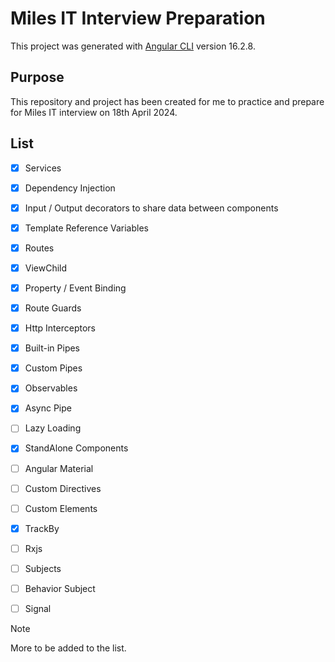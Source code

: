 # Miles IT Interview Preparation

This project was generated with [Angular CLI](https://github.com/angular/angular-cli) version 16.2.8.

## Purpose

This repository and project has been created for me to practice and prepare for Miles IT interview on 18th April 2024.

## List

- [x] Services
- [x] Dependency Injection
- [x] Input / Output decorators to share data between components
- [x] Template Reference Variables
- [x] Routes
- [x] ViewChild
- [x] Property / Event Binding
- [x] Route Guards
- [x] Http Interceptors
- [x] Built-in Pipes
- [x] Custom Pipes
- [x] Observables
- [x] Async Pipe
- [ ] Lazy Loading
- [x] StandAlone Components
- [ ] Angular Material
- [ ] Custom Directives
- [ ] Custom Elements
- [x] TrackBy
- [ ] Rxjs
- [ ] Subjects
- [ ] Behavior Subject
- [ ] Signal


> [!NOTE]
> More to be added to the list.
